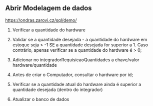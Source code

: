 ## Abrir Modelagem de dados
https://ondras.zarovi.cz/sql/demo/

1) Verificar a quantidade do hardware

2) Validar se a quantidade desejada - a quantidade do hardware em estoque seja > -1 SE a quantidade desejada for superior a 1. Caso contrário, apenas verificar se a quantidade do hardware é > 0;

3) Adicionar no integradorRequisicaoQuantidades a chave/valor hardware/quantidade

4) Antes de criar o Computador, consultar o hardware por id;

5) Verificar se a quantidade atual do hardware ainda é superior a quantidade desejada (dentro do integrador)

6) Atualizar o banco de dados